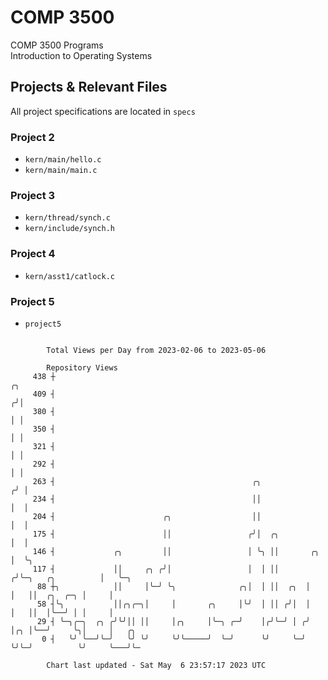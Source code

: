 # COMP 3500
COMP 3500 Programs  
Introduction to Operating Systems  
## Projects & Relevant Files
All project specifications are located in `specs`
### Project 2
- `kern/main/hello.c`
- `kern/main/main.c`
### Project 3
- `kern/thread/synch.c`
- `kern/include/synch.h`
### Project 4
- `kern/asst1/catlock.c`
### Project 5
- `project5`

```

        Total Views per Day from 2023-02-06 to 2023-05-06

        Repository Views
     438 ┼                                                                              ╭╮
     409 ┤                                                                             ╭╯│
     380 ┤                                                                             │ │
     350 ┤                                                                             │ │
     321 ┤                                                                             │ │
     292 ┤                                                                             │ │
     263 ┤                                            ╭╮                              ╭╯ │
     234 ┤                                            ││                              │  │
     204 ┤                        ╭╮                  ││                              │  │
     175 ┤                        ││                 ╭╯│  ╭╮                          │  │
     146 ┤             ╭╮         ││                 │ ╰╮ ││       ╭╮                 │  ╰╮
     117 ┤             ││     ╭╮ ╭╯│                 │  │ ││      ╭╯╰─╮   ╭╮          │   ╰─╮
      88 ┼╮            ││     │╰─╯ ╰╮              ╭╮│  │ ││  ╭╮  │   │   ││  ╭╮  ╭─╮ │     │
      58 ┤╰╮           ││╭╮╭─╮│     │       ╭╮     │╰╯  │ ││ ╭╯│  │   │   ││  │╰──╯ │ │     │
      29 ┤ ╰─╮╭─╮  ╭╮ ╭╯╰╯││ ││     │╭╮     │╰─╮ ╭─╯    │╭╯╰─╯ │ ╭╯   │╭╮ │╰──╯     ╰╮│     │   ╭╮
       0 ┤   ╰╯ ╰──╯╰─╯   ╰╯ ╰╯     ╰╯╰─────╯  ╰─╯      ╰╯     ╰─╯    ╰╯╰─╯          ╰╯     ╰───╯╰─

        Chart last updated - Sat May  6 23:57:17 2023 UTC
        
```
